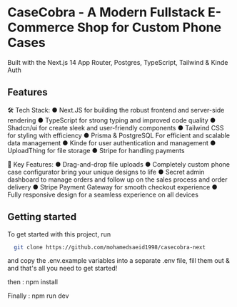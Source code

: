 # CaseCobra - A Modern Fullstack E-Commerce Shop for Custom Phone Cases

Built with the Next.js 14 App Router, Postgres, TypeScript, Tailwind & Kinde Auth

## Features

🛠️ Tech Stack:
● Next.JS for building the robust frontend and server-side rendering
● TypeScript for strong typing and improved code quality
● Shadcn/ui for create sleek and user-friendly components
● Tailwind CSS for styling with efficiency
● Prisma & PostgreSQL For efficient and scalable data management
● Kinde for user authentication and management
● UploadThing for file storage
● Stripe for handling payments

🎯 Key Features:
● Drag-and-drop file uploads
● Completely custom phone case configurator bring your unique designs to life
● Secret admin dashboard to manage orders and follow up on the sales process and order delivery
● Stripe Payment Gateway for smooth checkout experience
● Fully responsive design for a seamless experience on all devices

## Getting started

To get started with this project, run

```bash
  git clone https://github.com/mohamedsaeid1998/casecobra-next
```
and copy the .env.example variables into a separate .env file, fill them out & and that's all you need to get started!

then : npm install 

Finally : npm run dev


